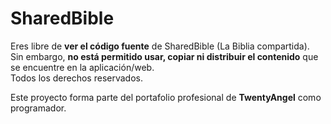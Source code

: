 # SharedBible

Eres libre de **ver el código fuente** de SharedBible (La Biblia compartida).  
Sin embargo, **no está permitido usar, copiar ni distribuir el contenido** que se encuentre en la aplicación/web.  
Todos los derechos reservados.  

Este proyecto forma parte del portafolio profesional de **TwentyAngel** como programador.
